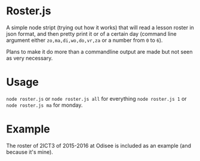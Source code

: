 # Roster.js

A simple node stript (trying out how it works) that will read a lesson roster in json format, and then pretty print it or of a certain day (command line argument either `zo,ma,di,wo,do,vr,za` or a number from `0` to `6`).

Plans to make it do more than a commandline output are made but not seen as very necessary.


# Usage

`node roster.js` or `node roster.js all` for everything
`node roster.js 1` or `node roster.js ma` for monday.

# Example

The roster of 2ICT3 of 2015-2016 at Odisee is included as an example (and because it's mine).
